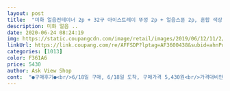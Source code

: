 ```yaml
---
layout: post 
title:  "미화 얼음컨테이너 2p + 32구 아이스트레이 뚜껑 2p + 얼음스푼 2p, 혼합 색상" 
description: 미화 얼음 ..
date: 2020-06-24 08:24:19 
img: https://static.coupangcdn.com/image/retail/images/2019/06/12/11/2/5a137abe-5148-45e2-9089-b55eb9ddff4f.jpg 
linkUrl: https://link.coupang.com/re/AFFSDP?lptag=AF3600438&subid=ahnPublicAsk&pageKey=238406949&itemId=755998285&vendorItemId=4909215811&traceid=V0-113-50ba5417ba3901c0 
categories: [1013] 
color: F361A6 
price: 5430 
author: Ask View Shop 
cont:  "●구매후기●<br/>6/18일 구매, 6/18일 도착, 구매가격 5,430원<br/>가격대비만족요^^<br/>가격은 저렴하지만, 구성도 알차고 제품질도 괜찮은것 같아 좋아요.<br/><br/>가격이 너무 저렴하고 좋아요.<br/><br/>가격저렴하고 얼음각에 얼음 크기가 작아서 더 맘에들어요.<br/><br/>강추심플하고<br/>구매하게 되었어요.<br/><br/>구성품도 빠지지 않고 잘 들어있어요.<br/><br/>덮개는 얼음트레이용인데 양쪽에 클립역할을 하도록<br/>덮개도 없는 제품들이 많아서 좀더 검색하다 보니<br/>돌출된 부분이 있어서 얼음트레이에 물을 붓고<br/>뚜껑을 얼음통에 덮고 닫아보니 이건 닫히지는 않네요.<br/><br/>뚜껑을 잘 눌러 덮으면 딸각 소리가 나며 덮어요.<br/><br/>매번 얼음각에 넣어서 하는게 진짜 불편했거든요ㅠ<br/>반찬통처럼 완벽 결합되는 건 아니구요.<br/><br/>배송도 빨랐고 포장도 잘되서 왔어요.<br/><br/>본전 뽑고도 남겠어요.<br/>ㅎㅎ 정말 괜찮은 제품이예요.<br/><br/>비싼것도 같이 장바구니에 담아 놨었는데<br/>사이즈도 크지 않고 적당해요.<br/><br/>색상도 화이트라 깔끔하고 얼음도 48 32개 나오는데<br/>실리콘트레이 반값도 안되는데 두세트나 주는 이제품을<br/>싸구려답지 않게 속포장도 잘 되어있었구요.<br/><br/>아주 예쁜 각얼음이 완성되었어요.<br/><br/>아주 자연스럽게 얼음이 분리가 되요.<br/><br/>아주 잘 산 것 같아요.<br/><br/>아침에 보니 완벽하게 잘 얼어있었어요.<br/><br/>아침에 얼음 빼놓고 다시 물 채워 놓고 왔어요.<br/><br/>어제 저녁 통을 잘 씻어서 얼음을 얼려봤는데요.<br/><br/>어쩌나 했는데 트레이를 좌우로 한두번 비틀어 주니까<br/>얼음 트레이 검색하다가 저렴하고 괜찮은 제품을 찾았어요.<br/><br/>얼음을 분리할때 트레이가 플라스틱이라 잘 떨어지지 않으면<br/>얼음이 분리되면서 깨진 것도 없고<br/>얼음통있어서너무좋아요<br/>올 여름은 가계에서도 시원하게 얼음 얼려서 먹을수 있겠어요.<br/><br/>이따가 사무실에서도 냉커피 한잔 시원하게 마셔야겠어요.<br/><br/>이왕이면 얼음보관통도 같이 있었으면 했는데<br/>이제품은 트레이에 얼음통, 얼음스푼, 덮개까지 포함인데도<br/>이제품을 사길 정말 잘한것 같아요.<br/><br/>저렴하고 좋은 제품을 찾는다면 이제품 사용해보세요.<br/><br/>진작에 트레이 살껄 그랬어요.<br/><br/>처음에 얼음보관통이 작다고 생각했는데<br/>처음엔 실리콘 트레이를 사려고 했는데 가격도 비싸고<br/>천년만년 쓸것도 아니고 저렴하고 가성비 좋은 제품이예요.<br/><br/>플라스틱이니 세척할때 거친 수세미만 대지 않는다면<br/>한개는 집에서 쓰고 하나는 사무실에 갔다 놓으려구요.<br/><br/>한통은다른거담아도되구<br/>한판 얼려 담아보니 꽤 많은 양이 들어가겠더라구요.<br/><br/>항상 새것처럼 사용할수 있을것 같아요.<br/><br/>" 
---
```

